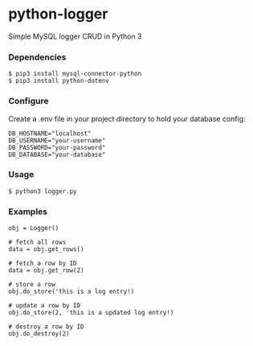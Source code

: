 # python-logger
Simple MySQL logger CRUD  in Python 3

### Dependencies

    $ pip3 install mysql-connector-python
    $ pip3 install python-dotenv

### Configure

Create a .env file in your project directory to hold your database config:

    DB_HOSTNAME="localhost"
    DB_USERNAME="your-username"
    DB_PASSWORD="your-password"
    DB_DATABASE="your-database"
    
### Usage

    $ python3 logger.py
 
### Examples
    
    obj = Logger()

    # fetch all rows
    data = obj.get_rows()

    # fetch a row by ID
    data = obj.get_row(2)

    # store a row
    obj.do_store('this is a log entry!)

    # update a row by ID
    obj.do_store(2, 'this is a updated log entry!)

    # destroy a row by ID
    obj.do_destroy(2)

